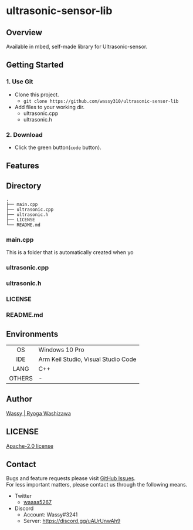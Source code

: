 # ultrasonic-sensor-lib

## Overview
Available in mbed, self-made library for Ultrasonic-sensor.

## Getting Started
### 1. Use Git
- Clone this project.
  - `git clone https://github.com/wassy310/ultrasonic-sensor-lib`
- Add files to your working dir.
  - ultrasonic.cpp
  - ultrasonic.h
### 2. Download
- Click the green button(`code` button).

## Features


## Directory
```
.
├── main.cpp
├── ultrasonic.cpp
├── ultrasonic.h
├── LICENSE
└── README.md
```
### main.cpp
This is a folder that is automatically created when yo

### ultrasonic.cpp

### ultrasonic.h

### LICENSE

### README.md

## Environments
|          |     |
|   :-:    | --- |
| OS       | Windows 10 Pro |
| IDE      | Arm Keil Studio, Visual Studio Code |
| LANG     | C++ |
| OTHERS   | - |

## Author
[Wassy | Ryoga Washizawa](https://github.com/wassy310)

## LICENSE
[Apache-2.0 license](https://github.com/apache/.github/blob/main/LICENSE)

## Contact
Bugs and feature requests please visit [GitHub Issues](https://github.com/wassy310/flutter_stt/issues).  
For less important matters, please contact us through the following means.
- Twitter
  - [waaaa5267](https://twitter.com/waaaa5267)
- Discord
  - Account: Wassy#3241
  - Server: https://discord.gg/uAUrUnwAh9